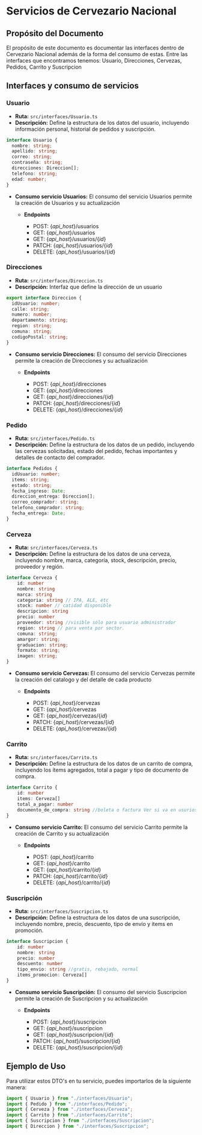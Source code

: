# Servicios de Cervezario Nacional

## Propósito del Documento

El propósito de este documento es documentar las interfaces dentro de Cervezario Nacional además de la forma del consumo de estas. Entre las interfaces que encontramos tenemos:
Usuario, Direcciones, Cervezas, Pedidos, Carrito y Suscripcion

## Interfaces y consumo de servicios

### Usuario

- **Ruta:** `src/interfaces/Usuario.ts`
- **Descripción:** Define la estructura de los datos del usuario, incluyendo información personal, historial de pedidos y suscripción.

```typescript
interface Usuario {
  nombre: string;
  apellido: string;
  correo: string;
  contraseña: string;
  direcciones: Direccion[];
  telefono: string;
  edad: number;
}
```

- **Consumo servicio Usuarios:** El consumo del servicio Usuarios permite la creación de Usuarios y su actualización

  - **Endpoints**

    - POST: {_api_host_}/usuarios
    - GET: {_api_host_}/usuarios
    - GET: {_api_host_}/usuarios/{_id_}
    - PATCH: {_api_host_}/usuarios/{_id_}
    - DELETE: {_api_host_}/usuarios/{_id_}

### Direcciones

- **Ruta:** `src/interfaces/Direccion.ts`
- **Descripción:** Interfaz que define la dirección de un usuario

```typescript
export interface Direccion {
  idUsuario: number;
  calle: string;
  numero: number;
  departamento: string;
  region: string;
  comuna: string;
  codigoPostal: string;
}
```

- **Consumo servicio Direcciones:** El consumo del servicio Direcciones permite la creación de Direcciones y su actualización

  - **Endpoints**

    - POST: {_api_host_}/direcciones
    - GET: {_api_host_}/direcciones
    - GET: {_api_host_}/direcciones/{_id_}
    - PATCH: {_api_host_}/direcciones/{_id_}
    - DELETE: {_api_host_}/direcciones/{_id_}

### Pedido

- **Ruta:** `src/interfaces/Pedido.ts`
- **Descripción:** Define la estructura de los datos de un pedido, incluyendo las cervezas solicitadas, estado del pedido, fechas importantes y detalles de contacto del comprador.

```typescript
interface Pedidos {
  idUsuario: number;
  items: string;
  estado: string;
  fecha_ingreso: Date;
  direccion_entrega: Direccion[];
  correo_comprador: string;
  telefono_comprador: string;
  fecha_entrega: Date;
}
```

### Cerveza

- **Ruta:** `src/interfaces/Cerveza.ts`
- **Descripción:** Define la estructura de los datos de una cerveza, incluyendo nombre, marca, categoría, stock, descripción, precio, proveedor y región.

```Typescript
interface Cerveza {
    id: number
    nombre: string
    marca: string
    categoria: string // IPA, ALE, etc
    stock: number // catidad disponible
    descripcion: string
    precio: number
    proveedor: string //visible sólo para usuario administrador
    region: string // para venta por sector.
    comuna: string;
    amargor: string;
    graduacion: string;
    formato: string;
    imagen: string;
}
```

- **Consumo servicio Cervezas:** El consumo del servicio Cervezas permite la creación del catalogo y del detalle de cada producto

  - **Endpoints**

    - POST: {_api_host_}/cervezas
    - GET: {_api_host_}/cervezas
    - GET: {_api_host_}/cervezas/{_id_}
    - PATCH: {_api_host_}/cervezas/{_id_}
    - DELETE: {_api_host_}/cervezas/{_id_}

### Carrito

- **Ruta:** `src/interfaces/Carrito.ts`
- **Descripción:** Define la estructura de los datos de un carrito de compra, incluyendo los ítems agregados, total a pagar y tipo de documento de compra.

```Typescript
interface Carrito {
    id: number
    items: Cerveza[]
    total_a_pagar: number
    documento_de_compra: string //boleta o factura Ver si va en usurios o en carrito.
}
```

- **Consumo servicio Carrito:** El consumo del servicio Carrito permite la creación de Carrito y su actualización

  - **Endpoints**

    - POST: {_api_host_}/carrito
    - GET: {_api_host_}/carrito
    - GET: {_api_host_}/carrito/{_id_}
    - PATCH: {_api_host_}/carrito/{_id_}
    - DELETE: {_api_host_}/carrito/{_id_}

### Suscripción

- **Ruta:** `src/interfaces/Suscripcion.ts`
- **Descripción:** Define la estructura de los datos de una suscripción, incluyendo nombre, precio, descuento, tipo de envío y items en promoción.

```Typescript
interface Suscripcion {
    id: number
    nombre: string
    precio: number
    descuento: number
    tipo_envio: string //gratis, rebajado, normal
    items_promocion: Cerveza[]
}
```

- **Consumo servicio Suscripción:** El consumo del servicio Suscripcion permite la creación de Suscripcion y su actualización

  - **Endpoints**

    - POST: {_api_host_}/suscripcion
    - GET: {_api_host_}/suscripcion
    - GET: {_api_host_}/suscripcion/{_id_}
    - PATCH: {_api_host_}/suscripcion/{_id_}
    - DELETE: {_api_host_}/suscripcion/{_id_}

## Ejemplo de Uso

Para utilizar estos DTO's en tu servicio, puedes importarlos de la siguiente manera:

```typescript
import { Usuario } from "./interfaces/Usuario";
import { Pedido } from "./interfaces/Pedido";
import { Cerveza } from "./interfaces/Cerveza";
import { Carrito } from "./interfaces/Carrito";
import { Suscripcion } from "./interfaces/Suscripcion";
import { Direccion } from "./interfaces/Suscripcion";
```
